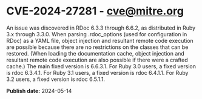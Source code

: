 # CVE-2024-27281 - cve@mitre.org

An issue was discovered in RDoc 6.3.3 through 6.6.2, as distributed in Ruby 3.x through 3.3.0. When parsing .rdoc_options (used for configuration in RDoc) as a YAML file, object injection and resultant remote code execution are possible because there are no restrictions on the classes that can be restored. (When loading the documentation cache, object injection and resultant remote code execution are also possible if there were a crafted cache.) The main fixed version is 6.6.3.1. For Ruby 3.0 users, a fixed version is rdoc 6.3.4.1. For Ruby 3.1 users, a fixed version is rdoc 6.4.1.1. For Ruby 3.2 users, a fixed version is rdoc 6.5.1.1.

**Publish date:** 2024-05-14
